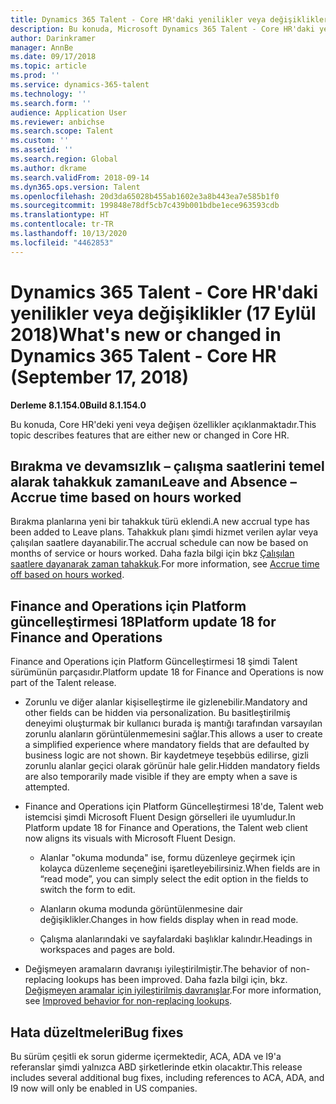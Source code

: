 ```yaml
---
title: Dynamics 365 Talent - Core HR'daki yenilikler veya değişiklikler (17 Eylül 2018)
description: Bu konuda, Microsoft Dynamics 365 Talent - Core HR'daki yeni veya değişen özellikler açıklanmaktadır.
author: Darinkramer
manager: AnnBe
ms.date: 09/17/2018
ms.topic: article
ms.prod: ''
ms.service: dynamics-365-talent
ms.technology: ''
ms.search.form: ''
audience: Application User
ms.reviewer: anbichse
ms.search.scope: Talent
ms.custom: ''
ms.assetid: ''
ms.search.region: Global
ms.author: dkrame
ms.search.validFrom: 2018-09-14
ms.dyn365.ops.version: Talent
ms.openlocfilehash: 20d3da65028b455ab1602e3a8b443ea7e585b1f0
ms.sourcegitcommit: 199848e78df5cb7c439b001bdbe1ece963593cdb
ms.translationtype: HT
ms.contentlocale: tr-TR
ms.lasthandoff: 10/13/2020
ms.locfileid: "4462853"
---
```

# <a name="whats-new-or-changed-in-dynamics-365-talent---core-hr-september-17-2018"></a><span data-ttu-id="41c2d-103">Dynamics 365 Talent - Core HR'daki yenilikler veya değişiklikler (17 Eylül 2018)</span><span class="sxs-lookup"><span data-stu-id="41c2d-103">What's new or changed in Dynamics 365 Talent - Core HR (September 17, 2018)</span></span>

<span data-ttu-id="41c2d-104">**Derleme 8.1.154.0**</span><span class="sxs-lookup"><span data-stu-id="41c2d-104">**Build 8.1.154.0**</span></span>

<span data-ttu-id="41c2d-105">Bu konuda, Core HR'deki yeni veya değişen özellikler açıklanmaktadır.</span><span class="sxs-lookup"><span data-stu-id="41c2d-105">This topic describes features that are either new or changed in Core HR.</span></span>

## <a name="leave-and-absence--accrue-time-based-on-hours-worked"></a><span data-ttu-id="41c2d-106">Bırakma ve devamsızlık – çalışma saatlerini temel alarak tahakkuk zamanı</span><span class="sxs-lookup"><span data-stu-id="41c2d-106">Leave and Absence – Accrue time based on hours worked</span></span>

<span data-ttu-id="41c2d-107">Bırakma planlarına yeni bir tahakkuk türü eklendi.</span><span class="sxs-lookup"><span data-stu-id="41c2d-107">A new accrual type has been added to Leave plans.</span></span> <span data-ttu-id="41c2d-108">Tahakkuk planı şimdi hizmet verilen aylar veya çalışılan saatlere dayanabilir.</span><span class="sxs-lookup"><span data-stu-id="41c2d-108">The accrual schedule can now be based on months of service or hours worked.</span></span> <span data-ttu-id="41c2d-109">Daha fazla bilgi için bkz [Çalışılan saatlere dayanarak zaman tahakkuk](leave-accrue-hours-worked.md).</span><span class="sxs-lookup"><span data-stu-id="41c2d-109">For more information, see [Accrue time off based on hours worked](leave-accrue-hours-worked.md).</span></span>

## <a name="platform-update-18-for-finance-and-operations"></a><span data-ttu-id="41c2d-110">Finance and Operations için Platform güncelleştirmesi 18</span><span class="sxs-lookup"><span data-stu-id="41c2d-110">Platform update 18 for Finance and Operations</span></span>

<span data-ttu-id="41c2d-111">Finance and Operations için Platform Güncelleştirmesi 18 şimdi Talent sürümünün parçasıdır.</span><span class="sxs-lookup"><span data-stu-id="41c2d-111">Platform update 18 for Finance and Operations is now part of the Talent release.</span></span> 

-   <span data-ttu-id="41c2d-112">Zorunlu ve diğer alanlar kişiselleştirme ile gizlenebilir.</span><span class="sxs-lookup"><span data-stu-id="41c2d-112">Mandatory and other fields can be hidden via personalization.</span></span> <span data-ttu-id="41c2d-113">Bu basitleştirilmiş deneyimi oluşturmak bir kullanıcı burada iş mantığı tarafından varsayılan zorunlu alanların görüntülenmemesini sağlar.</span><span class="sxs-lookup"><span data-stu-id="41c2d-113">This allows a user to create a simplified experience where mandatory fields that are defaulted by business logic are not shown.</span></span> <span data-ttu-id="41c2d-114">Bir kaydetmeye teşebbüs edilirse, gizli zorunlu alanlar geçici olarak görünür hale gelir.</span><span class="sxs-lookup"><span data-stu-id="41c2d-114">Hidden mandatory fields are also temporarily made visible if they are empty when a save is attempted.</span></span>

-   <span data-ttu-id="41c2d-115">Finance and Operations için Platform Güncelleştirmesi 18'de, Talent web istemcisi şimdi Microsoft Fluent Design görselleri ile uyumludur.</span><span class="sxs-lookup"><span data-stu-id="41c2d-115">In Platform update 18 for Finance and Operations, the Talent web client now aligns its visuals with Microsoft Fluent Design.</span></span>

    -   <span data-ttu-id="41c2d-116">Alanlar "okuma modunda" ise, formu düzenleye geçirmek için kolayca düzenleme seçeneğini işaretleyebilirsiniz.</span><span class="sxs-lookup"><span data-stu-id="41c2d-116">When fields are in “read mode”, you can simply select the edit option in the fields to switch the form to edit.</span></span>

    -   <span data-ttu-id="41c2d-117">Alanların okuma modunda görüntülenmesine dair değişiklikler.</span><span class="sxs-lookup"><span data-stu-id="41c2d-117">Changes in how fields display when in read mode.</span></span>

    -   <span data-ttu-id="41c2d-118">Çalışma alanlarındaki ve sayfalardaki başlıklar kalındır.</span><span class="sxs-lookup"><span data-stu-id="41c2d-118">Headings in workspaces and pages are bold.</span></span>

-   <span data-ttu-id="41c2d-119">Değişmeyen aramaların davranışı iyileştirilmiştir.</span><span class="sxs-lookup"><span data-stu-id="41c2d-119">The behavior of non-replacing lookups has been improved.</span></span> <span data-ttu-id="41c2d-120">Daha fazla bilgi için, bkz. [Değişmeyen aramalar için iyileştirilmiş davranışlar](https://docs.microsoft.com/business-applications-release-notes/October18/dynamics365-finance-operations/non-replacing-lookups).</span><span class="sxs-lookup"><span data-stu-id="41c2d-120">For more information, see [Improved behavior for non-replacing lookups](https://docs.microsoft.com/business-applications-release-notes/October18/dynamics365-finance-operations/non-replacing-lookups).</span></span>

## <a name="bug-fixes"></a><span data-ttu-id="41c2d-121">Hata düzeltmeleri</span><span class="sxs-lookup"><span data-stu-id="41c2d-121">Bug fixes</span></span>

<span data-ttu-id="41c2d-122">Bu sürüm çeşitli ek sorun giderme içermektedir, ACA, ADA ve I9'a referanslar şimdi yalnızca ABD şirketlerinde etkin olacaktır.</span><span class="sxs-lookup"><span data-stu-id="41c2d-122">This release includes several additional bug fixes, including references to ACA, ADA, and I9 now will only be enabled in US companies.</span></span>
